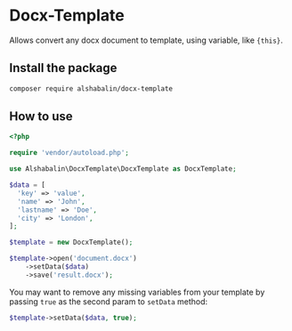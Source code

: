 # Docx-Template

Allows convert any docx document to template, using variable, like `{this}`.

## Install the package

```bash
composer require alshabalin/docx-template
```

## How to use

```php
<?php

require 'vendor/autoload.php';

use Alshabalin\DocxTemplate\DocxTemplate as DocxTemplate;

$data = [
  'key' => 'value',
  'name' => 'John',
  'lastname' => 'Doe',
  'city' => 'London',
];

$template = new DocxTemplate();

$template->open('document.docx')
    ->setData($data)
    ->save('result.docx');
```

You may want to remove any missing variables from your template by passing `true` as the second param to `setData` method:

```php
$template->setData($data, true);
```



